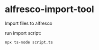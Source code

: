 # alfresco-import-tool
Import files to alfresco

run import script:
```sh 
npx ts-node script.ts
```
